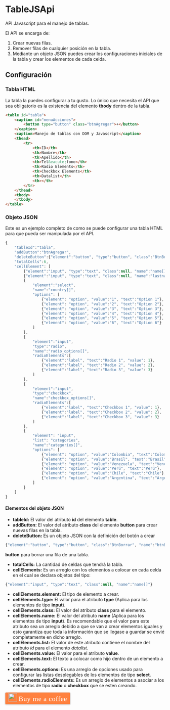 # TableJSApi
API Javascript para el manejo de tablas.

El API se encarga de:

1. Crear nuevas filas.
2. Remover filas de cualquier posición en la tabla.
3. Mediante un objeto JSON puedes crear los configuraciones iniciales de la tabla y crear los elementos de cada celda.

## Configuración

### Tabla HTML

La tabla la puedes configurar a tu gusto. Lo único que necesita el API que sea obligatorio es la existencia del elemento **tbody** dentro de la tabla.

```html
<table id="tabla">
    <caption id="menuAcciones">
        <button type="button" class="btnAgregar">+</button>
    </caption>
    <caption>Manejo de tablas con DOM y Javascript</caption>
    <thead>
        <tr>
            <th>ID</th>
            <th>Nombre</th>
            <th>Apellido</th>
            <th>Tel&eacute;fono</th>
            <th>Radio Elements</th>
            <th>Checkbox Elements</th>
            <th>Datalist</th>
            <th></th>
        </tr>
    </thead>
    <tbody>
    </tbody>
</table>
```

### Objeto JSON

Este es un ejemplo completo de como se puede configurar una tabla HTML para que pueda ser manipulada por el API.

```javascript
{
    "tableId":"tabla",
    "addButton":"btnAgregar",
    "deleteButton":{"element":"button", "type":"button", "class":"BtnBorrar", "name":"btnBorrar", "text":"-"},
    "totalCells":6,
    "cellElement": [
        {"element":"input", "type":"text", "class":null, "name":"name[]"},
        {"element":"input", "type":"text", "class":null, "name":"lastname[]"},
        {
            "element":"select",
            "name":"country[]",
            "options": [
                {"element": "option", "value":"1", "text":"Option 1"},
                {"element": "option", "value":"2", "text":"Option 2"},
                {"element": "option", "value":"3", "text":"Option 3"},
                {"element": "option", "value":"4", "text":"Option 4"},
                {"element": "option", "value":"5", "text":"Option 5"},
                {"element": "option", "value":"6", "text":"Option 6"}
            ]
        },
        {
            "element":"input",
            "type":"radio",
            "name":"radio_options[]",
            "radioElements":[
                {"element":"label", "text":"Radio 1", "value": 1},
                {"element":"label", "text":"Radio 2", "value": 2},
                {"element":"label", "text":"Radio 3", "value": 3}
            ]
        },
        {
            "element":"input",
            "type":"checkbox",
            "name":"checkbox_options[]",
            "radioElements":[
                {"element":"label", "text":"Checkbox 1", "value": 1},
                {"element":"label", "text":"Checkbox 2", "value": 2},
                {"element":"label", "text":"Checkbox 3", "value": 3}
            ]
        },
        {
            "element": "input", 
            "list": "categories", 
            "name":"categories[]",
            "options": [
                {"element": "option", "value":"Colombia", "text":"Colombia"},
                {"element": "option", "value":"Brasil", "text":"Brasil"},
                {"element": "option", "value":"Venezuela", "text":"Venezuela"},
                {"element": "option", "value":"Perú", "text":"Perú"},
                {"element": "option", "value":"Chile", "text":"Chile"},
                {"element": "option", "value":"Argentina", "text":"Argentina"}
            ]
        }
    ]
}
```

#### Elementos del objeto JSON

* **tableId:** El valor del atributo **id** del elemento **table**.
* **addButton:** El valor del atributo **class** del elemento **button** para crear nuevas filas en la tabla.
* **deleteButton:** Es un objeto JSON con la definición del botón a crear

```javascript 
{"element":"button", "type":"button", "class":"BtnBorrar", "name":"btnBorrar", "text":"-"}
```

**button** para borrar una fila de una tabla.
* **totalCells:** La cantidad de celdas que tendrá la tabla.
* **cellElements:** Es un arreglo con los elementos a colocar en cada celda en el cual se declara objetos del tipo:

```javascript 
{"element":"input", "type":"text", "class":null, "name":"name[]"}
```

* **cellElements.element:** El tipo de elemento a crear.
* **cellElements.type:** El valor para el atributo **type** (Aplica para los elementos de tipo **input**).
* **cellElements.class:** El valor del atributo **class** para el elemento.
* **cellElements.name:** El valor del atributo **name** (Aplica para los elementos de tipo **input**). Es recomendable que el valor para este atributo sea un arreglo debido a que se van a crear elementos iguales y esto garantiza que toda la información que se llegase a guardar se envié completamente en dicho arreglo.
* **cellElements.list:** El valor de este atributo contiene el nombre del atributo _id_ para el elemento _datalist_.
* **cellElements.value:** El valor para el atributo **value**.
* **cellElements.text:** El texto a colocar como hijo dentro de un elemento a crear.
* **cellElements.options:** Es una arreglo de opciones usado para configurar las listas desplegables de los elementos de tipo **select**.
* **cellElements.radioElements:** Es un arreglo de elementos a asociar a los elementos de tipo **radio** o **checkbox** que se esten creando.

<style>.bmc-button img{width: 27px !important;margin-bottom: 1px !important;box-shadow: none !important;border: none !important;vertical-align: middle !important;}.bmc-button{line-height: 36px !important;height:37px !important;text-decoration: none !important;display:inline-flex !important;color:#FFFFFF !important;background-color:#FF813F !important;border-radius: 3px !important;border: 1px solid transparent !important;padding: 1px 9px !important;font-size: 22px !important;letter-spacing:0.6px !important;box-shadow: 0px 1px 2px rgba(190, 190, 190, 0.5) !important;-webkit-box-shadow: 0px 1px 2px 2px rgba(190, 190, 190, 0.5) !important;margin: 0 auto !important;font-family:'Cookie', cursive !important;-webkit-box-sizing: border-box !important;box-sizing: border-box !important;-o-transition: 0.3s all linear !important;-webkit-transition: 0.3s all linear !important;-moz-transition: 0.3s all linear !important;-ms-transition: 0.3s all linear !important;transition: 0.3s all linear !important;}.bmc-button:hover, .bmc-button:active, .bmc-button:focus {-webkit-box-shadow: 0px 1px 2px 2px rgba(190, 190, 190, 0.5) !important;text-decoration: none !important;box-shadow: 0px 1px 2px 2px rgba(190, 190, 190, 0.5) !important;opacity: 0.85 !important;color:#FFFFFF !important;}</style>
<link href="https://fonts.googleapis.com/css?family=Cookie" rel="stylesheet">
<a class="bmc-button" target="_blank" href="https://www.buymeacoffee.com/soloenbinario">
    <img src="https://bmc-cdn.nyc3.digitaloceanspaces.com/BMC-button-images/BMC-btn-logo.svg" alt="Buy me a coffee" />
    <span style="margin-left:5px">Buy me a coffee</span>
</a>
